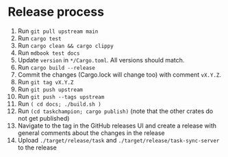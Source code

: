 # Release process

1. Run `git pull upstream main`
1. Run `cargo test`
1. Run `cargo clean && cargo clippy`
1. Run `mdbook test docs`
1. Update `version` in `*/Cargo.toml`.  All versions should match.
1. Run `cargo build --release`
1. Commit the changes (Cargo.lock will change too) with comment `vX.Y.Z`.
1. Run `git tag vX.Y.Z`
1. Run `git push upstream`
1. Run `git push --tags upstream`
1. Run `( cd docs; ./build.sh )`
1. Run `(cd taskchampion; cargo publish)` (note that the other crates do not get published)
1. Navigate to the tag in the GitHub releases UI and create a release with general comments about the changes in the release
1. Upload `./target/release/task` and `./target/release/task-sync-server` to the release
